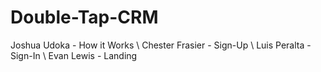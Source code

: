 # Double-Tap-CRM

Joshua Udoka - How it Works \ 
Chester Frasier - Sign-Up \ 
Luis Peralta - Sign-In \ 
Evan Lewis - Landing
